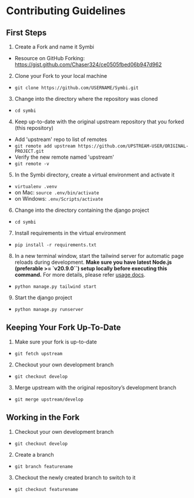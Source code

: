 # Contributing Guidelines

## First Steps

1. Create a Fork and name it Symbi

- Resource on GitHub Forking: https://gist.github.com/Chaser324/ce0505fbed06b947d962

2. Clone your Fork to your local machine

- `git clone https://github.com/USERNAME/Symbi.git`

3. Change into the directory where the repository was cloned

- `cd symbi`

4. Keep up-to-date with the original upstream repository that you forked (this repository)

- Add 'upstream' repo to list of remotes
- `git remote add upstream https://github.com/UPSTREAM-USER/ORIGINAL-PROJECT.git`
- Verify the new remote named 'upstream'
- `git remote -v`

5. In the Symbi directory, create a virtual environment and activate it

- `virtualenv .venv`
- on Mac: `source .env/bin/activate`
- on Windows: `.env/Scripts/activate`

6. Change into the directory containing the django project

- `cd symbi`

7. Install requirements in the virtual environment

- `pip install -r requirements.txt`

8. In a new terminal window, start the tailwind server for automatic page reloads during development. **Make sure you have latest Node.js (preferable >= `v20.9.0``) setup locally before executing this command.** For more details, please refer [usage docs](https://django-tailwind.readthedocs.io/en/latest/usage.html).

- `python manage.py tailwind start`

9.  Start the django project

- `python manage.py runserver`

## Keeping Your Fork Up-To-Date

1. Make sure your fork is up-to-date

- `git fetch upstream`

2. Checkout your own development branch

- `git checkout develop`

3. Merge upstream with the original repository’s development branch

- `git merge upstream/develop`

## Working in the Fork

1. Checkout your own development branch

- `git checkout develop`

2. Create a branch

- `git branch featurename`

3. Checkout the newly created branch to switch to it

- `git checkout featurename`